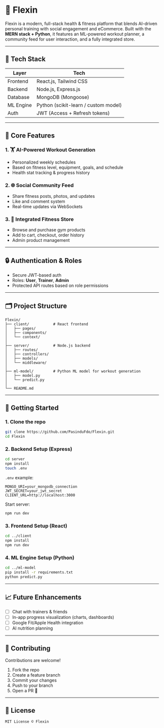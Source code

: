 # 💪 Flexin

Flexin is a modern, full-stack health & fitness platform that blends AI-driven personal training with social engagement and eCommerce. Built with the **MERN stack + Python**, it features an ML-powered workout planner, a community feed for user interaction, and a fully integrated store.

---

## 🧰 Tech Stack

| Layer     | Tech                       |
|-----------|----------------------------|
| Frontend  | React.js, Tailwind CSS     |
| Backend   | Node.js, Express.js        |
| Database  | MongoDB (Mongoose)         |
| ML Engine | Python (scikit-learn / custom model) |
| Auth      | JWT (Access + Refresh tokens) |

---

## 🧠 Core Features

### 1. 🏋️ AI-Powered Workout Generation
- Personalized weekly schedules
- Based on fitness level, equipment, goals, and schedule
- Health stat tracking & progress history

### 2. 🌐 Social Community Feed
- Share fitness posts, photos, and updates
- Like and comment system
- Real-time updates via WebSockets

### 3. 🛒 Integrated Fitness Store
- Browse and purchase gym products
- Add to cart, checkout, order history
- Admin product management

---

## 🔒 Authentication & Roles

- Secure JWT-based auth
- Roles: **User**, **Trainer**, **Admin**
- Protected API routes based on role permissions

---

## 🗂 Project Structure

```
Flexin/
├── client/           # React frontend
│   ├── pages/
│   ├── components/
│   └── context/
│
├── server/           # Node.js backend
│   ├── routes/
│   ├── controllers/
│   ├── models/
│   └── middleware/
│
├── ml-model/         # Python ML model for workout generation
│   ├── model.py
│   └── predict.py
│
└── README.md
```

---

## 🚀 Getting Started

### 1. Clone the repo

```bash
git clone https://github.com/PasinduFdo/Flexin.git
cd Flexin
```

### 2. Backend Setup (Express)

```bash
cd server
npm install
touch .env
```

`.env` example:
```
MONGO_URI=your_mongodb_connection
JWT_SECRET=your_jwt_secret
CLIENT_URL=http://localhost:3000
```

Start server:
```bash
npm run dev
```

### 3. Frontend Setup (React)

```bash
cd ../client
npm install
npm run dev
```

### 4. ML Engine Setup (Python)

```bash
cd ../ml-model
pip install -r requirements.txt
python predict.py
```

---

## 📈 Future Enhancements

- [ ] Chat with trainers & friends
- [ ] In-app progress visualization (charts, dashboards)
- [ ] Google Fit/Apple Health integration
- [ ] AI nutrition planning

---

## 🧠 Contributing

Contributions are welcome!

1. Fork the repo  
2. Create a feature branch  
3. Commit your changes  
4. Push to your branch  
5. Open a PR 🚀

---

## 📜 License
```
MIT License © Flexin
```
